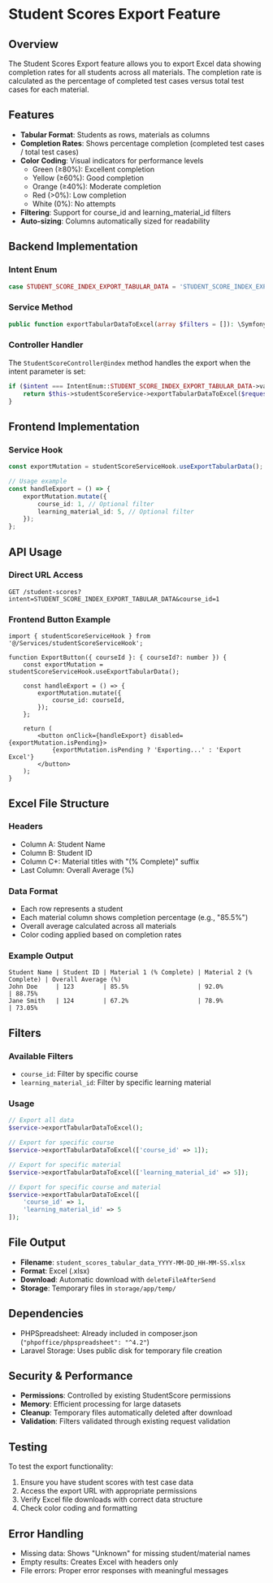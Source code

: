 # Student Scores Export Feature

## Overview

The Student Scores Export feature allows you to export Excel data showing completion rates for all students across all materials. The completion rate is calculated as the percentage of completed test cases versus total test cases for each material.

## Features

- **Tabular Format**: Students as rows, materials as columns
- **Completion Rates**: Shows percentage completion (completed test cases / total test cases)
- **Color Coding**: Visual indicators for performance levels
    - Green (≥80%): Excellent completion
    - Yellow (≥60%): Good completion
    - Orange (≥40%): Moderate completion
    - Red (>0%): Low completion
    - White (0%): No attempts
- **Filtering**: Support for course_id and learning_material_id filters
- **Auto-sizing**: Columns automatically sized for readability

## Backend Implementation

### Intent Enum

```php
case STUDENT_SCORE_INDEX_EXPORT_TABULAR_DATA = 'STUDENT_SCORE_INDEX_EXPORT_TABULAR_DATA';
```

### Service Method

```php
public function exportTabularDataToExcel(array $filters = []): \Symfony\Component\HttpFoundation\BinaryFileResponse
```

### Controller Handler

The `StudentScoreController@index` method handles the export when the intent parameter is set:

```php
if ($intent === IntentEnum::STUDENT_SCORE_INDEX_EXPORT_TABULAR_DATA->value) {
    return $this->studentScoreService->exportTabularDataToExcel($request->query());
}
```

## Frontend Implementation

### Service Hook

```typescript
const exportMutation = studentScoreServiceHook.useExportTabularData();

// Usage example
const handleExport = () => {
    exportMutation.mutate({
        course_id: 1, // Optional filter
        learning_material_id: 5, // Optional filter
    });
};
```

## API Usage

### Direct URL Access

```
GET /student-scores?intent=STUDENT_SCORE_INDEX_EXPORT_TABULAR_DATA&course_id=1
```

### Frontend Button Example

```tsx
import { studentScoreServiceHook } from '@/Services/studentScoreServiceHook';

function ExportButton({ courseId }: { courseId?: number }) {
    const exportMutation = studentScoreServiceHook.useExportTabularData();

    const handleExport = () => {
        exportMutation.mutate({
            course_id: courseId,
        });
    };

    return (
        <button onClick={handleExport} disabled={exportMutation.isPending}>
            {exportMutation.isPending ? 'Exporting...' : 'Export Excel'}
        </button>
    );
}
```

## Excel File Structure

### Headers

- Column A: Student Name
- Column B: Student ID
- Column C+: Material titles with "(% Complete)" suffix
- Last Column: Overall Average (%)

### Data Format

- Each row represents a student
- Each material column shows completion percentage (e.g., "85.5%")
- Overall average calculated across all materials
- Color coding applied based on completion rates

### Example Output

```
Student Name | Student ID | Material 1 (% Complete) | Material 2 (% Complete) | Overall Average (%)
John Doe     | 123        | 85.5%                   | 92.0%                   | 88.75%
Jane Smith   | 124        | 67.2%                   | 78.9%                   | 73.05%
```

## Filters

### Available Filters

- `course_id`: Filter by specific course
- `learning_material_id`: Filter by specific learning material

### Usage

```php
// Export all data
$service->exportTabularDataToExcel();

// Export for specific course
$service->exportTabularDataToExcel(['course_id' => 1]);

// Export for specific material
$service->exportTabularDataToExcel(['learning_material_id' => 5]);

// Export for specific course and material
$service->exportTabularDataToExcel([
    'course_id' => 1,
    'learning_material_id' => 5
]);
```

## File Output

- **Filename**: `student_scores_tabular_data_YYYY-MM-DD_HH-MM-SS.xlsx`
- **Format**: Excel (.xlsx)
- **Download**: Automatic download with `deleteFileAfterSend`
- **Storage**: Temporary files in `storage/app/temp/`

## Dependencies

- PHPSpreadsheet: Already included in composer.json (`"phpoffice/phpspreadsheet": "^4.2"`)
- Laravel Storage: Uses public disk for temporary file creation

## Security & Performance

- **Permissions**: Controlled by existing StudentScore permissions
- **Memory**: Efficient processing for large datasets
- **Cleanup**: Temporary files automatically deleted after download
- **Validation**: Filters validated through existing request validation

## Testing

To test the export functionality:

1. Ensure you have student scores with test case data
2. Access the export URL with appropriate permissions
3. Verify Excel file downloads with correct data structure
4. Check color coding and formatting

## Error Handling

- Missing data: Shows "Unknown" for missing student/material names
- Empty results: Creates Excel with headers only
- File errors: Proper error responses with meaningful messages
